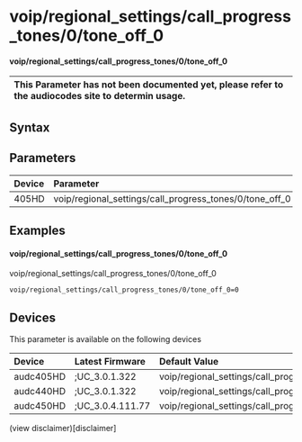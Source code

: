 ﻿---
description: voip/regional_settings/call_progress_tones/0/tone_off_0
search: false
---

# voip/regional_settings/call_progress_tones/0/tone_off_0

#### voip/regional_settings/call_progress_tones/0/tone_off_0


| This Parameter has not been documented yet, please refer to the audiocodes site to determin usage.  | 
| :--- |

## Syntax

## Parameters
|Device|Parameter|value|Description|
|:---|:---|:---|:---|
| 405HD | voip/regional_settings/call_progress_tones/0/tone_off_0 |  |  |

## Examples
#### voip/regional_settings/call_progress_tones/0/tone_off_0

voip/regional_settings/call_progress_tones/0/tone_off_0

```
voip/regional_settings/call_progress_tones/0/tone_off_0=0
```

## Devices
This parameter is available on the following devices

| Device | Latest Firmware | Default Value |
|:---|:---|:---|
| audc405HD | ;UC_3.0.1.322 | voip/regional_settings/call_progress_tones/0/tone_off_0=0 
| audc440HD | ;UC_3.0.1.322 | voip/regional_settings/call_progress_tones/0/tone_off_0=0 
| audc450HD | ;UC_3.0.4.111.77 | voip/regional_settings/call_progress_tones/0/tone_off_0=0 

(view disclaimer)[disclaimer]
